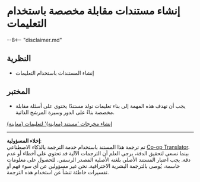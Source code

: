 <!--
CO_OP_TRANSLATOR_METADATA:
{
  "original_hash": "baabc695cc38bcfe66668df8efe2b8c2",
  "translation_date": "2025-10-22T18:48:34+00:00",
  "source_file": "docs/operative-preview/10-generate-documents/README.md",
  "language_code": "ar"
}
-->
# إنشاء مستندات مقابلة مخصصة باستخدام التعليمات

--8<-- "disclaimer.md"

## النظرية

- إنشاء المستندات باستخدام التعليمات

## المختبر

- يجب أن تهدف هذه المهمة إلى بناء تعليمات تولد مستندًا يحتوي على أسئلة مقابلة مخصصة بناءً على الدور وسيرة المرشح الذاتية.

[إنشاء مخرجات 'مستند (معاينة)' لتعليمات (معاينة)](https://learn.microsoft.com/ai-builder/generate-document-output-prompt)

---

**إخلاء المسؤولية**:  
تم ترجمة هذا المستند باستخدام خدمة الترجمة بالذكاء الاصطناعي [Co-op Translator](https://github.com/Azure/co-op-translator). بينما نسعى لتحقيق الدقة، يرجى العلم أن الترجمات الآلية قد تحتوي على أخطاء أو عدم دقة. يجب اعتبار المستند الأصلي بلغته الأصلية المصدر الرسمي. للحصول على معلومات حاسمة، يُوصى بالترجمة البشرية الاحترافية. نحن غير مسؤولين عن أي سوء فهم أو تفسيرات خاطئة تنشأ عن استخدام هذه الترجمة.